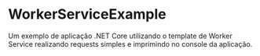 # WorkerServiceExample
Um exemplo de aplicação .NET Core utilizando o template de Worker Service realizando requests simples e imprimindo no console da aplicação.
